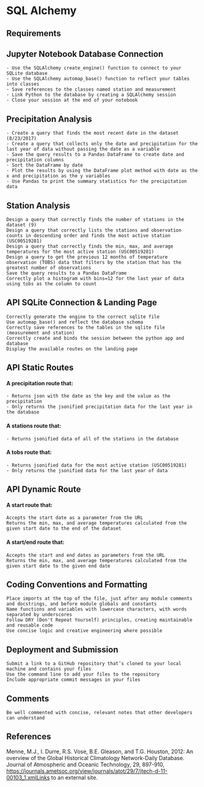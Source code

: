# SQL Alchemy

## Requirements

## Jupyter Notebook Database Connection

    - Use the SQLAlchemy create_engine() function to connect to your SQLite database
    - Use the SQLAlchemy automap_base() function to reflect your tables into classes
    - Save references to the classes named station and measurement
    - Link Python to the database by creating a SQLAlchemy session
    - Close your session at the end of your notebook

## Precipitation Analysis

    - Create a query that finds the most recent date in the dataset (8/23/2017)
    - Create a query that collects only the date and precipitation for the last year of data without passing the date as a variable
    - Save the query results to a Pandas DataFrame to create date and precipitation columns
    - Sort the DataFrame by date
    - Plot the results by using the DataFrame plot method with date as the x and precipitation as the y variables
    - Use Pandas to print the summary statistics for the precipitation data

## Station Analysis

    Design a query that correctly finds the number of stations in the dataset (9)
    Design a query that correctly lists the stations and observation counts in descending order and finds the most active station (USC00519281)
    Design a query that correctly finds the min, max, and average temperatures for the most active station (USC00519281)
    Design a query to get the previous 12 months of temperature observation (TOBS) data that filters by the station that has the greatest number of observations
    Save the query results to a Pandas DataFrame
    Correctly plot a histogram with bins=12 for the last year of data using tobs as the column to count

## API SQLite Connection & Landing Page

    Correctly generate the engine to the correct sqlite file
    Use automap_base() and reflect the database schema
    Correctly save references to the tables in the sqlite file (measurement and station)
    Correctly create and binds the session between the python app and database
    Display the available routes on the landing page

## API Static Routes

#### A precipitation route that:

    - Returns json with the date as the key and the value as the precipitation
    - Only returns the jsonified precipitation data for the last year in the database

#### A stations route that:

    - Returns jsonified data of all of the stations in the database
    
#### A tobs route that:

    - Returns jsonified data for the most active station (USC00519281)
    - Only returns the jsonified data for the last year of data

## API Dynamic Route

#### A start route that:

    Accepts the start date as a parameter from the URL
    Returns the min, max, and average temperatures calculated from the given start date to the end of the dataset

#### A start/end route that:

    Accepts the start and end dates as parameters from the URL
    Returns the min, max, and average temperatures calculated from the given start date to the given end date

## Coding Conventions and Formatting

    Place imports at the top of the file, just after any module comments and docstrings, and before module globals and constants
    Name functions and variables with lowercase characters, with words separated by underscores
    Follow DRY (Don't Repeat Yourself) principles, creating maintainable and reusable code
    Use concise logic and creative engineering where possible

## Deployment and Submission

    Submit a link to a GitHub repository that’s cloned to your local machine and contains your files
    Use the command line to add your files to the repository
    Include appropriate commit messages in your files

## Comments

    Be well commented with concise, relevant notes that other developers can understand

## References
Menne, M.J., I. Durre, R.S. Vose, B.E. Gleason, and T.G. Houston, 2012: An overview of the Global Historical Climatology Network-Daily Database. Journal of Atmospheric and Oceanic Technology, 29, 897-910, https://journals.ametsoc.org/view/journals/atot/29/7/jtech-d-11-00103_1.xmlLinks to an external site.
